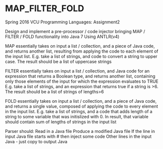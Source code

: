 # MAP_FILTER_FOLD
Spring 2016 VCU Programming Languages: Assignment2

Design and implement a pre-processor / code injector bringing MAP / FILTER / FOLD functionality into Java 7
Using ANTLR(v4)

MAP essentially takes on input a list / collection, and a piece of Java code, and returns another list, resulting from applying the code to each element of the input list.
E.g. take a list of strings, and code to convert a string to upper case. The result should be a list of uppercase strings

FILTER essentially takes on input a list / collection, and Java code for an expression that  returns a Boolean type, and  returns another list, containing only those elements of the input for which the expression evaluates to TRUE
E.g. take a list of strings, and an expression that returns true if a string is >6. The result should be a list of strings of lengths>6

FOLD essentially takes on input a list / collection, and a piece of Java code, and returns a single value, composed of applying the code to every element in the input list.
E.g. take a list of strings, and a code that adds length of a string to some variable that was initislized with 0. In result, that variable should contain sum of lengths of strings in the input list

Parser should:
  Read in a Java file
  Produce a modified Java file
    If the line in input Java file starts with # then inject some code
    Other lines in the input Java - just copy to output Java
